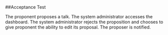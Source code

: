 ##Acceptance Test

The proponent proposes a talk.
The system administrator accesses the dashboard.
The system administrator rejects the proposition and chooses to give proponent the ability to edit its proposal.
The proposer is notified.
